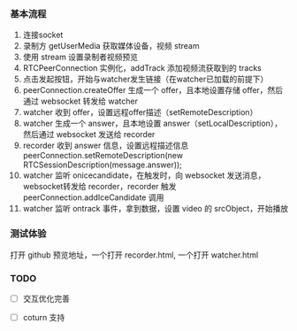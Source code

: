 ### 基本流程

1. 连接socket
2. 录制方 getUserMedia 获取媒体设备，视频 stream
3. 使用 stream 设置录制者视频预览
4. RTCPeerConnection 实例化，addTrack 添加视频流获取到的 tracks
5. 点击发起按钮，开始与watcher发生链接（在watcher已加载的前提下）
6. peerConnection.createOffer 生成一个 offer，且本地设置存储 offer，然后通过 websocket 转发给 watcher
7. watcher 收到 offer，设置远程offer描述（setRemoteDescription）
8. watcher 生成一个 answer，且本地设置 answer（setLocalDescription），然后通过 websocket 发送给 recorder
9. recorder 收到 answer 信息，设置远程描述信息 peerConnection.setRemoteDescription(new RTCSessionDescription(message.answer));
10. watcher 监听 onicecandidate，在触发时，向 websocket 发送消息，websocket转发给 recorder，recorder 触发 peerConnection.addIceCandidate 调用
11. watcher 监听 ontrack 事件，拿到数据，设置 video 的 srcObject，开始播放

### 测试体验

打开 github 预览地址，一个打开 recorder.html, 一个打开 watcher.html

### TODO

- [ ] 交互优化完善
- [ ] coturn 支持

